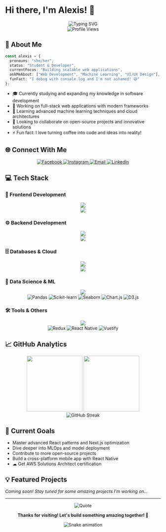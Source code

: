 # Hi there, I'm Alexis! 👋

<div align="center">
  <img src="https://readme-typing-svg.herokuapp.com?font=Fira+Code&size=28&pause=1000&color=58A6FF&center=true&vCenter=true&width=600&lines=Full+Stack+Developer+%F0%9F%9A%80;Machine+Learning+Enthusiast+%F0%9F%A4%96;Always+Learning+New+Things+%F0%9F%93%9A" alt="Typing SVG" />
</div>

<div align="center">
  <img src="https://komarev.com/ghpvc/?username=alexisgrantuza&color=58A6FF&style=for-the-badge&label=Profile+Views" alt="Profile Views" />
</div>

## 🚀 About Me

```typescript
const alexis = {
  pronouns: "she/her",
  status: "Student & Developer",
  currentFocus: "Building scalable web applications",
  askMeAbout: ["Web Development", "Machine Learning", "UI/UX Design"],
  funFact: "I debug with console.log and I'm not ashamed! 😅"
};
```

- 🎓 Currently studying and expanding my knowledge in software development
- 🔭 Working on full-stack web applications with modern frameworks
- 🌱 Learning advanced machine learning techniques and cloud architectures
- 👯 Looking to collaborate on open-source projects and innovative solutions
- ⚡ Fun fact: I love turning coffee into code and ideas into reality!

## 🌐 Connect With Me

<div align="center">
  <a href="https://www.facebook.com/jxisgrantuza" target="_blank">
    <img src="https://img.shields.io/badge/Facebook-1877F2?style=for-the-badge&logo=facebook&logoColor=white" alt="Facebook"/>
  </a>
  <a href="https://instagram.com/lexi.jo7" target="_blank">
    <img src="https://img.shields.io/badge/Instagram-E4405F?style=for-the-badge&logo=instagram&logoColor=white" alt="Instagram"/>
  </a>
  <a href="mailto:your-email@example.com" target="_blank">
    <img src="https://img.shields.io/badge/Email-D14836?style=for-the-badge&logo=gmail&logoColor=white" alt="Email"/>
  </a>
  <a href="https://linkedin.com/in/your-linkedin" target="_blank">
    <img src="https://img.shields.io/badge/LinkedIn-0077B5?style=for-the-badge&logo=linkedin&logoColor=white" alt="LinkedIn"/>
  </a>
</div>

## 💻 Tech Stack

### 🎨 Frontend Development
<div align="center">
  <img src="https://skillicons.dev/icons?i=html,css,js,ts,react,nextjs,vue,nuxtjs,angular" />
  <br>
  <img src="https://skillicons.dev/icons?i=tailwind,bootstrap,sass,figma,framer" />
</div>

### ⚙️ Backend Development
<div align="center">
  <img src="https://skillicons.dev/icons?i=nodejs,express,django,python,java,cpp,go" />
  <br>
  <img src="https://skillicons.dev/icons?i=graphql,postman" />
</div>

### 🗄️ Databases & Cloud
<div align="center">
  <img src="https://skillicons.dev/icons?i=mongodb,mysql,postgresql,sqlite,firebase" />
  <br>
  <img src="https://skillicons.dev/icons?i=aws,docker" />
</div>

### 🤖 Data Science & ML
<div align="center">
  <img src="https://skillicons.dev/icons?i=python,pytorch,tensorflow" />
  <br>
  <img src="https://img.shields.io/badge/pandas-150458?style=for-the-badge&logo=pandas&logoColor=white" alt="Pandas"/>
  <img src="https://img.shields.io/badge/scikit--learn-F7931E?style=for-the-badge&logo=scikit-learn&logoColor=white" alt="Scikit-learn"/>
  <img src="https://img.shields.io/badge/Seaborn-4C72B0?style=for-the-badge&logo=python&logoColor=white" alt="Seaborn"/>
  <img src="https://img.shields.io/badge/Chart.js-FF6384?style=for-the-badge&logo=chart.js&logoColor=white" alt="Chart.js"/>
  <img src="https://img.shields.io/badge/D3.js-F9A03C?style=for-the-badge&logo=d3.js&logoColor=white" alt="D3.js"/>
</div>

### 🛠️ Tools & Others
<div align="center">
  <img src="https://skillicons.dev/icons?i=git,github,vscode,arduino" />
  <br>
  <img src="https://img.shields.io/badge/Redux-764ABC?style=for-the-badge&logo=redux&logoColor=white" alt="Redux"/>
  <img src="https://img.shields.io/badge/React_Native-20232A?style=for-the-badge&logo=react&logoColor=61DAFB" alt="React Native"/>
  <img src="https://img.shields.io/badge/Vuetify-1867C0?style=for-the-badge&logo=vuetify&logoColor=white" alt="Vuetify"/>
</div>

## 📈 GitHub Analytics

<div align="center">
  <img height="180em" src="https://github-readme-stats.vercel.app/api?username=alexisgrantuza&show_icons=true&theme=tokyonight&include_all_commits=true&count_private=true&hide_border=true&bg_color=0D1117&title_color=58A6FF&icon_color=58A6FF&text_color=C9D1D9"/>
  <img height="180em" src="https://github-readme-stats.vercel.app/api/top-langs/?username=alexisgrantuza&layout=compact&theme=tokyonight&hide_border=true&bg_color=0D1117&title_color=58A6FF&text_color=C9D1D9"/>
</div>

<div align="center">
  <img src="https://github-readme-streak-stats.herokuapp.com/?user=alexisgrantuza&theme=tokyonight&hide_border=true&background=0D1117&stroke=58A6FF&ring=58A6FF&fire=FFA500&currStreakLabel=58A6FF" alt="GitHub Streak"/>
</div>

## 🎯 Current Goals

-  Master advanced React patterns and Next.js optimization
-  Dive deeper into MLOps and model deployment
-  Contribute to more open-source projects
-  Build a cross-platform mobile app with React Native
- ☁ Get AWS Solutions Architect certification

## 💡 Featured Projects

*Coming soon! Stay tuned for some amazing projects I'm working on...*

---

<div align="center">
  <img src="https://quotes-github-readme.vercel.app/api?type=horizontal&theme=tokyonight&quote=Code%20is%20poetry%20written%20in%20logic&author=Anonymous" alt="Quote"/>
</div>

<div align="center">
  
  **Thanks for visiting! Let's build something amazing together! 🚀**
  
  <img src="https://raw.githubusercontent.com/alexisgrantuza/alexisgrantuza/output/snake.svg" alt="Snake animation" />
  
</div>
